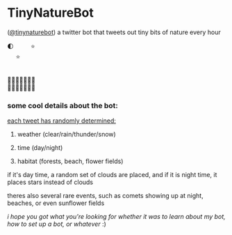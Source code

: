 # TinyNatureBot

([@tinynaturebot](https://twitter.com/tinynaturebot))
a twitter bot that tweets out tiny bits of nature every hour

🌓&nbsp;&nbsp;&nbsp;&nbsp;&nbsp;&nbsp;&nbsp;&nbsp;&nbsp;&nbsp;⭐<br>
&nbsp;&nbsp;&nbsp;&nbsp;&nbsp;⭐&nbsp;&nbsp;&nbsp;&nbsp;&nbsp;&nbsp;&nbsp;&nbsp;&nbsp;<br><br>                
                                   
🌳🌱🌳🌳🌳🌿🌳<br>
🌳🌳🌳🌳🌳🌳🌿

<h3>some cool details about the bot:</h3>
<span style="text-decoration: underline;">each tweet has randomly determined:</span>

1. weather (clear/rain/thunder/snow)

2. time (day/night)

3. habitat (forests, beach, flower fields)


if it's day time, a random set of clouds are placed, and if it is night time, it places stars instead of clouds

theres also several rare events, such as comets showing up at night, beaches, or even sunflower fields

<i>i hope you got what you're looking for whether it was to learn about my bot, how to set up a bot, or whatever</i>  :)
